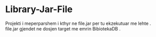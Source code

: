 # Library-Jar-File

Projekti i meperparshem i kthyr ne file.jar 
per tu ekzekutuar me lehte . file.jar gjendet ne dosjen target me emrin BibiotekaDB .
